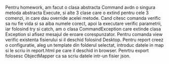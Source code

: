 Pentru homework, am facut o clasa abstracta Command avdn o singura metoda abstracta Execute, si alte 3 clase care o extind pentru cele 3 comenzi, 
in care dau override acelei metode. Cand citesc comanda verific sa nu fie vida si sa aiba numele corect, apoi la executare verific parametrii,
iar folosind try si catch, am o clasa CommandException care extinde clasa Exception si afisez mesajul de eroare corespunzator. 
Pentru comanda view verific existenta fisierului si il deschid folosind Desktop. Pentru report creez o configuratie, aleg un template
din folderul selectat, introduc datele in map si le scriu in report.html pe care il deschid in browser. Penrtru export folosesc ObjectMapper
ca sa scriu datele intr-un fisier json.
